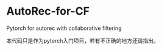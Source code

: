 # AutoRec-for-CF
Pytorch for autorec with collaborative filtering

本代码只是作为pytorch入门项目，若有不正确的地方还请指出。
